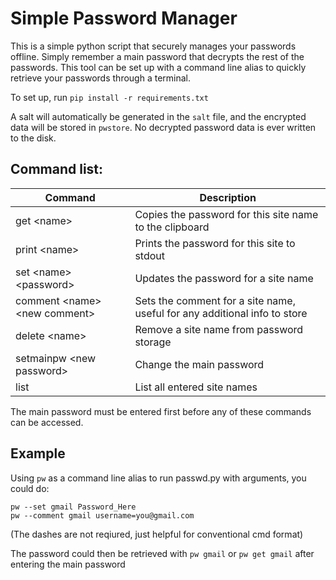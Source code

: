 # Simple Password Manager

This is a simple python script that securely manages your passwords offline. Simply remember a main password that decrypts the rest of the passwords. This tool can be set up with a command line alias to quickly retrieve your passwords through a terminal.

To set up, run `pip install -r requirements.txt`

A salt will automatically be generated in the `salt` file, and the encrypted data will be stored in `pwstore`. No decrypted password data is ever written to the disk.

## Command list:

| Command | Description |
| - | - |
| get \<name\> | Copies the password for this site name to the clipboard |
| print \<name\> | Prints the password for this site to stdout |
| set \<name\> \<password\> | Updates the password for a site name |
| comment \<name\> \<new comment\> | Sets the comment for a site name, useful for any additional info to store |
| delete \<name\> | Remove a site name from password storage |
| setmainpw \<new password\> | Change the main password |
| list | List all entered site names |

The main password must be entered first before any of these commands can be accessed.

## Example

Using `pw` as a command line alias to run passwd.py with arguments, you could do:

~~~
pw --set gmail Password_Here
pw --comment gmail username=you@gmail.com
~~~

(The dashes are not reqiured, just helpful for conventional cmd format)

The password could then be retrieved with `pw gmail` or `pw get gmail` after entering the main password